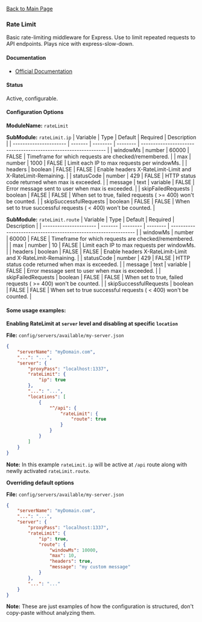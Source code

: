 [Back to Main Page](https://github.com/SorinGFS/webaccess#configuration)

### Rate Limit

Basic rate-limiting middleware for Express. Use to limit repeated requests to API endpoints. Plays nice with express-slow-down.

#### Documentation

-   [Official Documentation](https://github.com/nfriedly/express-rate-limit#readme)

#### Status

Active, configurable.

#### Configuration Options

**ModuleName:** `rateLimit`

**SubModule:** `rateLimit.ip`
| Variable               | Type    | Default  | Required | Description                                                     |
| ---------------------- | ------- | -------- | -------- | --------------------------------------------------------------- |
| windowMs               | number  | 60000    | FALSE    | Timeframe for which requests are checked/remembered.            |
| max                    | number  | 1000     | FALSE    | Limit each IP to max requests per windowMs.                     |
| headers                | boolean | FALSE    | FALSE    | Enable headers X-RateLimit-Limit and X-RateLimit-Remaining.     |
| statusCode             | number  | 429      | FALSE    | HTTP status code returned when max is exceeded.                 |
| message                | text    | variable | FALSE    | Error message sent to user when max is exceeded.                |
| skipFailedRequests     | boolean | FALSE    | FALSE    | When set to true, failed requests ( >= 400) won't be counted.   |
| skipSuccessfulRequests | boolean | FALSE    | FALSE    | When set to true successful requests ( < 400) won't be counted. |

**SubModule:** `rateLimit.route`
| Variable               | Type    | Default  | Required | Description                                                     |
| ---------------------- | ------- | -------- | -------- | --------------------------------------------------------------- |
| windowMs               | number  | 60000    | FALSE    | Timeframe for which requests are checked/remembered.            |
| max                    | number  | 10       | FALSE    | Limit each IP to max requests per windowMs.                     |
| headers                | boolean | FALSE    | FALSE    | Enable headers X-RateLimit-Limit and X-RateLimit-Remaining.     |
| statusCode             | number  | 429      | FALSE    | HTTP status code returned when max is exceeded.                 |
| message                | text    | variable | FALSE    | Error message sent to user when max is exceeded.                |
| skipFailedRequests     | boolean | FALSE    | FALSE    | When set to true, failed requests ( >= 400) won't be counted.   |
| skipSuccessfulRequests | boolean | FALSE    | FALSE    | When set to true successful requests ( < 400) won't be counted. |

#### Some usage examples:

**Enabling RateLimit at `server` level and disabling at specific `location`**

**File:** `config/servers/available/my-server.json`

```json
{
    "serverName": "myDomain.com",
    "...": "...",
    "server": {
        "proxyPass": "localhost:1337",
        "rateLimit": {
            "ip": true
        },
        "...": "...",
        "locations": [
            {
                "^/api": {
                    "rateLimit": {
                        "route": true
                    }
                }
            }
        ]
    }
}
```
**Note:** In this example `rateLimit.ip` will be active at `/api` route along with newlly activated `rateLimit.route`.

**Overriding default options**

**File:** `config/servers/available/my-server.json`

```json
{
    "serverName": "myDomain.com",
    "...": "...",
    "server": {
        "proxyPass": "localhost:1337",
        "rateLimit": {
            "ip": true,
            "route": {
                "windowMs": 10000,
                "max": 10,
                "headers": true,
                "message": "my custom message"
            }
        },
        "...": "..."
    }
}
```

**Note:** These are just examples of how the configuration is structured, don't copy-paste without analyzing them.